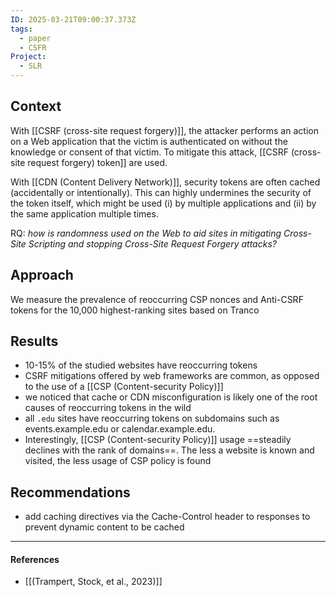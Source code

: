 ```yaml
---
ID: 2025-03-21T09:00:37.373Z
tags:
  - paper
  - CSFR
Project:
  - SLR
---
```

## Context

With [[CSRF (cross-site request forgery)]], the attacker performs an action on a Web application that the victim is authenticated on without the knowledge or consent of that victim. To mitigate this attack, [[CSRF (cross-site request forgery) token]] are used.

With [[CDN (Content Delivery Network)]], security tokens are often cached (accidentally or intentionally). This can highly undermines the security of the token itself, which might be used (i) by multiple applications and (ii) by the same application multiple times.

RQ: *how is randomness used on the Web to aid sites in mitigating Cross-Site Scripting and stopping Cross-Site Request Forgery attacks?*
## Approach

We measure the prevalence of reoccurring CSP nonces and Anti-CSRF tokens for the 10,000 highest-ranking sites based on Tranco

## Results

- 10-15% of the studied websites have reoccurring tokens
- CSRF mitigations offered by web frameworks are common, as opposed to the use of a [[CSP (Content-security Policy)]]
- we noticed that cache or CDN misconfiguration is likely one of the root causes of reoccurring tokens in the wild
- all `.edu` sites have reoccurring tokens on subdomains such as events.example.edu or calendar.example.edu.
- Interestingly, [[CSP (Content-security Policy)]] usage ==steadily declines with the rank of domains==. The less a website is known and visited, the less usage of CSP policy is found

## Recommendations

 - add caching directives via the Cache-Control header to responses to prevent dynamic content to be cached

---
#### References
- [[(Trampert, Stock, et al., 2023)]]
